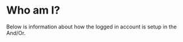 
# Who am I?

Below is information about how the logged in account
is setup in the And/Or.

<div id="whoami"></div>


<!-- START: Who am I? -->

<script src="/scripts/CL.js"></script>

<script src="/scripts/andor.js"></script>

<script src="whoami.js"></script>


<!--   END: Who am I? -->

